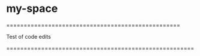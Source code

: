# my-space

==================================================

Test of code edits 

======================================================

